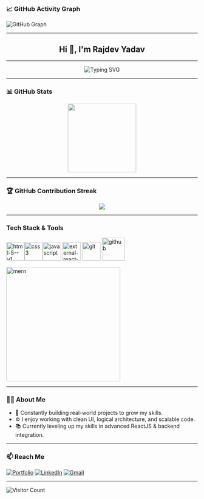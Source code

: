 <!-- README.md for beingrajdevyadav -->
### 📈 GitHub Activity Graph

![GitHub Graph](https://github-readme-activity-graph.vercel.app/graph?username=beingrajdevyadav&theme=react-dark)

---


<h2 align="center">Hi 👋, I'm Rajdev Yadav</h2>

---

<p align="center">
  <img src="https://readme-typing-svg.demolab.com?font=Fira+Code&pause=1000&color=F97316&width=435&lines=Passionate+MERN+Developer;Building+modern+Webs+with+MERN+stack;Always+learning+%7C+Always+shipping" alt="Typing SVG" />
</p>

---

### 📊 GitHub Stats

<p align="center">
  <img src="https://github-readme-stats.vercel.app/api?username=beingrajdevyadav&show_icons=true&theme=github_dark" height="180" />
</p>

---

### 🏆 GitHub Contribution Streak

<p align="center">
  <a href="https://git.io/streak-stats">
    <img src="https://streak-stats.demolab.com?user=beingrajdevyadav&theme=dark" />
  </a>
</p>

---


###  Tech Stack & Tools
<img width="48" height="48" src="https://img.icons8.com/color/48/html-5--v1.png" alt="html-5--v1"/><img width="48" height="48" src="https://img.icons8.com/color/48/css3.png" alt="css3"/><img width="48" height="48" src="https://img.icons8.com/fluency/48/javascript.png" alt="javascript"/>
<img width="48" height="48" src="https://img.icons8.com/external-tal-revivo-color-tal-revivo/48/external-react-a-javascript-library-for-building-user-interfaces-logo-color-tal-revivo.png" alt="external-react-a-javascript-library-for-building-user-interfaces-logo-color-tal-revivo"/> <img width="48" height="48" src="https://img.icons8.com/color/48/git.png" alt="git"/> <img width="60" height="60" src="https://img.icons8.com/ios-glyphs/60/github.png" alt="github"/>

<img width="300"  src="https://media.licdn.com/dms/image/v2/D4D12AQGp_UCp3W82YA/article-cover_image-shrink_720_1280/B4DZXxf.sMHsAI-/0/1743513448088?e=2147483647&v=beta&t=nsToxH_KNK36f6j_xfNqeqM67oQL05VmQHQKZT7ozwQ" alt="mern" />

---

### 🧑‍💻 About Me

- 🧩 Constantly building real-world projects to grow my skills.
- ⚙️ I enjoy working with clean UI, logical architecture, and scalable code.
- 📚 Currently leveling up my skills in advanced ReactJS & backend integration.

---

### 📫 Reach Me

[![Portfolio](https://img.shields.io/badge/-Portfolio-24292E?logo=github&style=flat)](https://github.com/beingrajdevyadav)
[![LinkedIn](https://img.shields.io/badge/-LinkedIn-0077B5?logo=linkedin&style=flat)](https://linkedin.com/in/rjd06)
[![Gmail](https://img.shields.io/badge/-Gmail-D14836?style=flat&logo=gmail&logoColor=white)](mailto:rajdevyadavofficial@gmail.com)

---

![Visitor Count](https://komarev.com/ghpvc/?username=beingrajdevyadav&color=orange)


